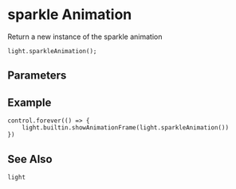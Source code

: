 # sparkle Animation

Return a new instance of the sparkle animation

```sig
light.sparkleAnimation();
```

## Parameters


## Example

```blocks
control.forever(() => {
    light.builtin.showAnimationFrame(light.sparkleAnimation())
})
```

## See Also

```package
light
```
